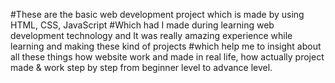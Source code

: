 #These are the basic web development project which is made by using HTML, CSS, JavaScript 
#Which had I made during learning web development technology and It was really amazing experience while learning and making these kind of projects
#which help me to insight about all these things how website work and made in real life, how actually project made & work step by step from beginner level to advance level.
